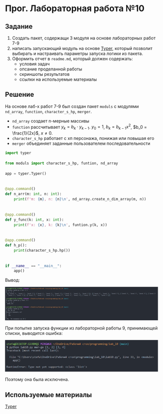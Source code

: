 # Прог. Лабораторная работа №10
## Задание
1. Создать пакет, содержащи 3 модуля на основе лабораторных работ 7-9
2. написать запускающий модуль на основе [Typer](https://typer.tiangolo.com), 
который позволит выбирать и настраивать параметры запуска логики из пакета.
3. Оформить отчет в ```readme.md```, который должен содержать:
    - условия задач
    - опсание проделанной работы
    - скриншоты результатов
    - ссылки на используемые материалы

## Решение

На основе лаб-х работ 7-9 был создан пакет ```moduls``` c модулями ```nd_array```, ```function```, 
```character_s_hp```, ```merger```.
- ```nd_array``` создает n-мерные массивы
- ```function``` рассчитывает $y_k = b_k \cdot y_{k-1}$. $y_0 = 1$, $b_k = b_{k-1} x^2$, 
$b_0 = \frac{1}{2x}$, $x \neq 0$.
- ```character_s_hp``` работает с хп персонажа, понижая или повышая его
- ```merger``` объединяет заданные пользователем последовательности

```Python
import typer

from moduls import character_s_hp, funtion, nd_array

app = typer.Typer()


@app.command()
def n_arr(m: int, n: int):
    print(f'm: {m}, n: {n}\n', nd_array.create_n_dim_array(m, n))


@app.command()
def y_func(k: int, x: int):
    print(f'x: {x}, k: {k}\n', funtion.y(k, x))


@app.command()
def h_p():
    print(character_s_hp.hp())


if __name__ == "__main__":
    app()
```

Вывод:

![img.png](img.png)

При попытке запуска функции из лабораторной работы 9, принимающей списки, выводится ошибка:

![img_1.png](img_1.png)

Поэтому она была исключена.

## Используемые материалы

[Typer](https://typer.tiangolo.com)

